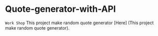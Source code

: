 # Quote-generator-with-API
`Work Shop`
This project make random quote generator [Here] (This project make random quote generator).
